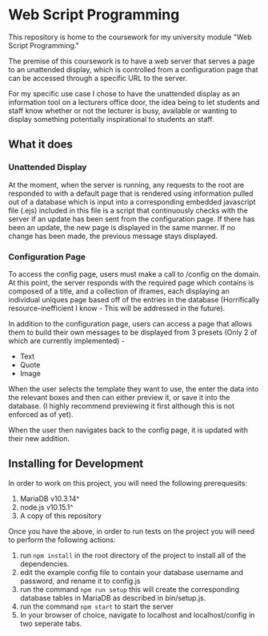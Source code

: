 # Web Script Programming
This repository is home to the coursework for my university module "Web Script Programming."

The premise of this coursework is to have a web server that serves a page to an unattended display, which is controlled
from a configuration page that can be accessed through a specific URL to the server.

For my specific use case I chose to have the unattended display as an information tool on a lecturers office door, the idea
being to let students and staff know whether or not the lecturer is busy, available or wanting to display something potentially
inspirational to students an staff.

## What it does
### Unattended Display
At the moment, when the server is running, any requests to the root are responded to with a default page that is rendered using information pulled out of a database which is input into a corresponding embedded javascript file (.ejs) included in this file is a script that continuously checks with the server if an update has been sent from the configuration page. If there has been an update, the new page is displayed in the same manner. If no change has been made, the previous message stays displayed.
### Configuration Page
To access the config page, users must make a call to /config on the domain. At this point, the server responds with the required page which contains is composed of a title, and a collection of iframes, each displaying an individual uniques page based off of the entries in the database (Horrifically resource-inefficient I know - This will be addressed in the future).

In addition to the configuration page, users can access a page that allows them to build their own messages to be displayed from 3 presets (Only 2 of which are currently implemented) -
  * Text
  * Quote
  * Image

When the user selects the template they want to use, the enter the data into the relevant boxes and then can either preview it, or save it into the database. (I highly recommend previewing it first although this is not enforced as of yet).

When the user then navigates back to the config page, it is updated with their new addition.

## Installing for Development
In order to work on this project, you will need the following prerequesits:
1. MariaDB v10.3.14^
2. node.js v10.15.1^
3. A copy of this repository

Once you have the above, in order to run tests on the project you will need to perform the following actions:
1. run ```npm install``` in the root directory of the project to install all of the dependencies.
2. edit the example config file to contain your database username and password, and rename it to config.js
3. run the command ```npm run setup``` this will create the corresponding database tables in MariaDB as described in bin/setup.js.
4. run the command ```npm start``` to start the server
5. In your browser of choice, navigate to localhost and localhost/config in two seperate tabs.
